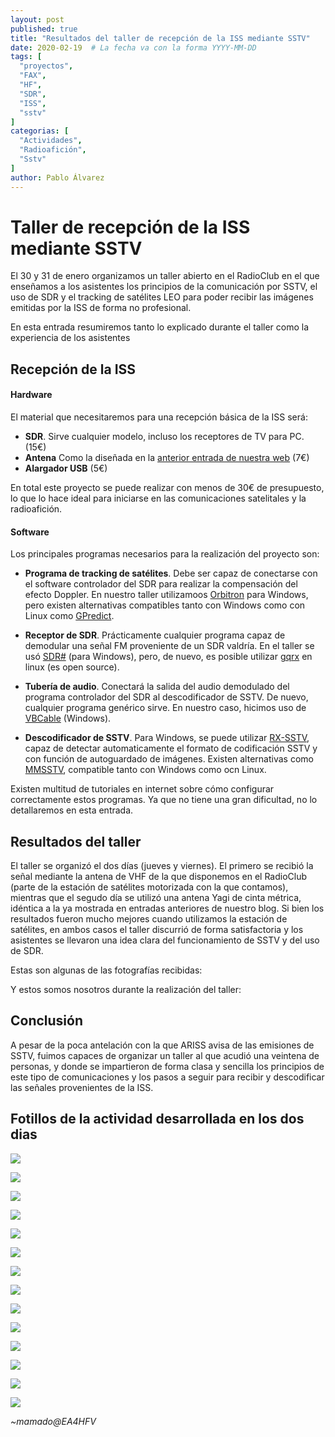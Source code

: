```yaml
---
layout: post
published: true
title: "Resultados del taller de recepción de la ISS mediante SSTV"
date: 2020-02-19  # La fecha va con la forma YYYY-MM-DD
tags: [
  "proyectos",
  "FAX",
  "HF",
  "SDR",
  "ISS",
  "sstv"
]
categorias: [
  "Actividades",
  "Radioafición",
  "Sstv"
]
author: Pablo Álvarez
---
```


# Taller de recepción de la ISS mediante SSTV

El 30 y 31 de enero organizamos un taller abierto en el RadioClub en el que enseñamos a los asistentes los principios de la comunicación por SSTV, el uso de SDR y el tracking de satélites LEO para poder recibir las imágenes emitidas por la ISS de forma no profesional.

En esta entrada resumiremos tanto lo explicado durante el taller como la experiencia de los asistentes

## Recepción de la ISS

#### Hardware

El material que necesitaremos para una recepción básica de la ISS será:

- **SDR**. Sirve cualquier modelo, incluso los receptores de TV para PC. (15€)
- **Antena** Como la diseñada en la [anterior entrada de nuestra web](https://radio.clubs.etsit.upm.es/blog/2020-01-08-recepcion-iss-sstv/) (7€)
- **Alargador USB** (5€)

En total este proyecto se puede realizar con menos de 30€ de presupuesto, lo que lo hace ideal para iniciarse en las comunicaciones satelitales y la radioafición.

#### Software

Los principales programas necesarios para la realización del proyecto son:

- **Programa de tracking de satélites**. Debe ser capaz de conectarse con el software controlador del SDR para realizar la compensación del efecto Doppler. En nuestro taller utilizamoos [Orbitron](http://www.stoff.pl/downloads.php) para Windows, pero existen alternativas compatibles tanto con Windows como con Linux como [GPredict](http://gpredict.oz9aec.net/download.php).

- **Receptor de SDR**. Prácticamente cualquier programa capaz de demodular una señal FM proveniente de un SDR valdría. En el taller se usó [SDR#](https://airspy.com/download) (para Windows), pero, de nuevo, es posible utilizar [gqrx](http://gqrx.dk/download) en linux (es open source).

- **Tubería de audio**. Conectará la salida del audio demodulado del programa controlador del SDR al descodificador de SSTV. De nuevo, cualquier programa genérico sirve. En nuestro caso, hicimos uso de [VBCable](https://www.vb-audio.com/Cable/) (Windows).

- **Descodificador de SSTV**. Para Windows, se puede utilizar [RX-SSTV](http://users.belgacom.net/hamradio/rxsstv.htm), capaz de detectar automaticamente el formato de codificación SSTV y con función de autoguardado de imágenes. Existen alternativas como [MMSSTV](https://hamsoft.ca/pages/mmsstv.php), compatible tanto con Windows como ocn Linux.

Existen multitud de tutoriales en internet sobre cómo configurar correctamente estos programas. Ya que no tiene una gran dificultad, no lo detallaremos en esta entrada.

## Resultados del taller

El taller se organizó el dos días (jueves y viernes). El primero se recibió la señal mediante la antena de VHF de la que disponemos en el RadioClub (parte de la estación de satélites motorizada con la que contamos), mientras que el segudo día se utilizó una antena Yagi de cinta métrica, idéntica a la ya mostrada en entradas anteriores de nuestro blog. Si bien los resultados fueron mucho mejores cuando utilizamos la estación de satélites, en ambos casos el taller discurrió de forma satisfactoria y los asistentes se llevaron una idea clara del funcionamiento de SSTV y del uso de SDR.

Estas son algunas de las fotografías recibidas:

Y estos somos nosotros durante la realización del taller:

## Conclusión

A pesar de la poca antelación con la que ARISS avisa de las emisiones de SSTV, fuimos capaces de organizar un taller al que acudió una veintena de personas, y donde se impartieron de forma clasa y sencilla los principios de este tipo de comunicaciones y los pasos a seguir para recibir y descodificar las señales provenientes de la ISS.

## Fotillos de la actividad desarrollada en los dos dias

![](/blog/2020-02-19/1.jpg)

![](/blog/2020-02-19/2.jpg)

![](/blog/2020-02-19/3.jpg)

![](/blog/2020-02-19/4.jpg)

![](/blog/2020-02-19/5.jpg)

![](/blog/2020-02-19/6.jpg)

![](/blog/2020-02-19/7.jpg)

![](/blog/2020-02-19/8.jpg)

![](/blog/2020-02-19/9.jpg)

![](/blog/2020-02-19/10.jpg)

![](/blog/2020-02-19/11.jpg)

![](/blog/2020-02-19/12.jpg)

![](/blog/2020-02-19/13.jpeg)

![](/blog/2020-02-19/14.jpeg)

*~mamado@EA4HFV*
